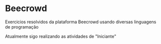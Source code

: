 # Beecrowd
Exercicios resolvidos da plataforma Beecrowd usando diversas linguagens de programação

Atualmente sigo realizando as atividades de "Iniciante"
